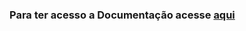 ### Para ter acesso a Documentação acesse [aqui](https://github.com/InnoCodeSolutions/documentacao_InnoCodeSolutions)